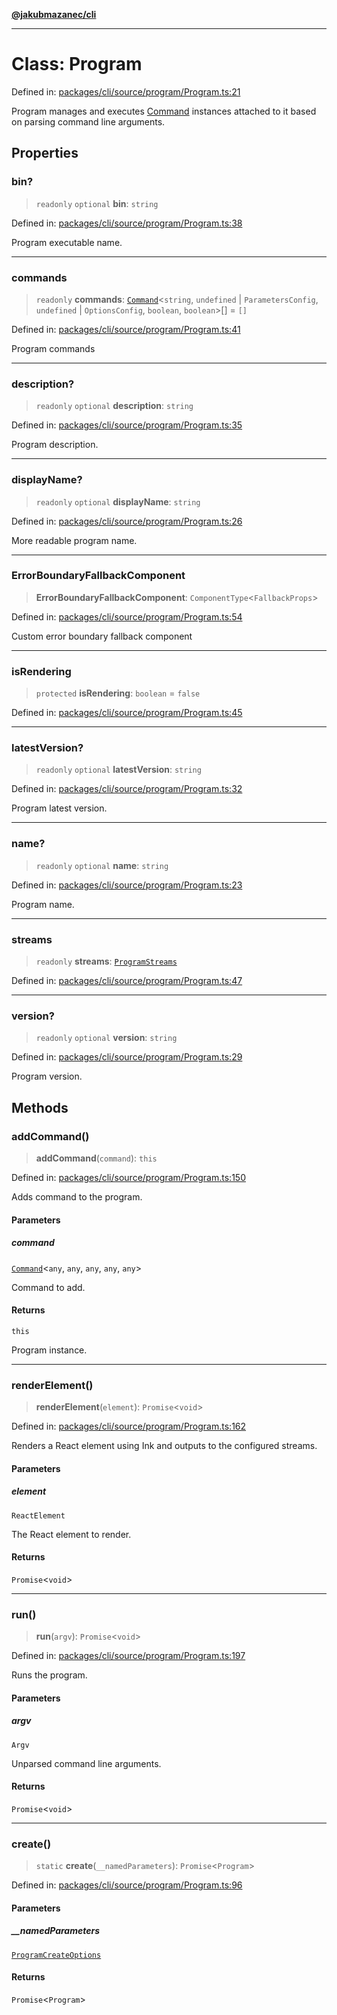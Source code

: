 [**@jakubmazanec/cli**](../README.md)

---

# Class: Program

Defined in:
[packages/cli/source/program/Program.ts:21](https://github.com/jakubmazanec/tools/blob/026d472564678641afd0039e9c07d936f221ca46/packages/cli/source/program/Program.ts#L21)

Program manages and executes [Command](Command.md) instances attached to it based on parsing command
line arguments.

## Properties

### bin?

> `readonly` `optional` **bin**: `string`

Defined in:
[packages/cli/source/program/Program.ts:38](https://github.com/jakubmazanec/tools/blob/026d472564678641afd0039e9c07d936f221ca46/packages/cli/source/program/Program.ts#L38)

Program executable name.

---

### commands

> `readonly` **commands**: [`Command`](Command.md)\<`string`, `undefined` \| `ParametersConfig`,
> `undefined` \| `OptionsConfig`, `boolean`, `boolean`\>[] = `[]`

Defined in:
[packages/cli/source/program/Program.ts:41](https://github.com/jakubmazanec/tools/blob/026d472564678641afd0039e9c07d936f221ca46/packages/cli/source/program/Program.ts#L41)

Program commands

---

### description?

> `readonly` `optional` **description**: `string`

Defined in:
[packages/cli/source/program/Program.ts:35](https://github.com/jakubmazanec/tools/blob/026d472564678641afd0039e9c07d936f221ca46/packages/cli/source/program/Program.ts#L35)

Program description.

---

### displayName?

> `readonly` `optional` **displayName**: `string`

Defined in:
[packages/cli/source/program/Program.ts:26](https://github.com/jakubmazanec/tools/blob/026d472564678641afd0039e9c07d936f221ca46/packages/cli/source/program/Program.ts#L26)

More readable program name.

---

### ErrorBoundaryFallbackComponent

> **ErrorBoundaryFallbackComponent**: `ComponentType`\<`FallbackProps`\>

Defined in:
[packages/cli/source/program/Program.ts:54](https://github.com/jakubmazanec/tools/blob/026d472564678641afd0039e9c07d936f221ca46/packages/cli/source/program/Program.ts#L54)

Custom error boundary fallback component

---

### isRendering

> `protected` **isRendering**: `boolean` = `false`

Defined in:
[packages/cli/source/program/Program.ts:45](https://github.com/jakubmazanec/tools/blob/026d472564678641afd0039e9c07d936f221ca46/packages/cli/source/program/Program.ts#L45)

---

### latestVersion?

> `readonly` `optional` **latestVersion**: `string`

Defined in:
[packages/cli/source/program/Program.ts:32](https://github.com/jakubmazanec/tools/blob/026d472564678641afd0039e9c07d936f221ca46/packages/cli/source/program/Program.ts#L32)

Program latest version.

---

### name?

> `readonly` `optional` **name**: `string`

Defined in:
[packages/cli/source/program/Program.ts:23](https://github.com/jakubmazanec/tools/blob/026d472564678641afd0039e9c07d936f221ca46/packages/cli/source/program/Program.ts#L23)

Program name.

---

### streams

> `readonly` **streams**: [`ProgramStreams`](../type-aliases/ProgramStreams.md)

Defined in:
[packages/cli/source/program/Program.ts:47](https://github.com/jakubmazanec/tools/blob/026d472564678641afd0039e9c07d936f221ca46/packages/cli/source/program/Program.ts#L47)

---

### version?

> `readonly` `optional` **version**: `string`

Defined in:
[packages/cli/source/program/Program.ts:29](https://github.com/jakubmazanec/tools/blob/026d472564678641afd0039e9c07d936f221ca46/packages/cli/source/program/Program.ts#L29)

Program version.

## Methods

### addCommand()

> **addCommand**(`command`): `this`

Defined in:
[packages/cli/source/program/Program.ts:150](https://github.com/jakubmazanec/tools/blob/026d472564678641afd0039e9c07d936f221ca46/packages/cli/source/program/Program.ts#L150)

Adds command to the program.

#### Parameters

##### command

[`Command`](Command.md)\<`any`, `any`, `any`, `any`, `any`\>

Command to add.

#### Returns

`this`

Program instance.

---

### renderElement()

> **renderElement**(`element`): `Promise`\<`void`\>

Defined in:
[packages/cli/source/program/Program.ts:162](https://github.com/jakubmazanec/tools/blob/026d472564678641afd0039e9c07d936f221ca46/packages/cli/source/program/Program.ts#L162)

Renders a React element using Ink and outputs to the configured streams.

#### Parameters

##### element

`ReactElement`

The React element to render.

#### Returns

`Promise`\<`void`\>

---

### run()

> **run**(`argv`): `Promise`\<`void`\>

Defined in:
[packages/cli/source/program/Program.ts:197](https://github.com/jakubmazanec/tools/blob/026d472564678641afd0039e9c07d936f221ca46/packages/cli/source/program/Program.ts#L197)

Runs the program.

#### Parameters

##### argv

`Argv`

Unparsed command line arguments.

#### Returns

`Promise`\<`void`\>

---

### create()

> `static` **create**(`__namedParameters`): `Promise`\<`Program`\>

Defined in:
[packages/cli/source/program/Program.ts:96](https://github.com/jakubmazanec/tools/blob/026d472564678641afd0039e9c07d936f221ca46/packages/cli/source/program/Program.ts#L96)

#### Parameters

##### \_\_namedParameters

[`ProgramCreateOptions`](../type-aliases/ProgramCreateOptions.md)

#### Returns

`Promise`\<`Program`\>
